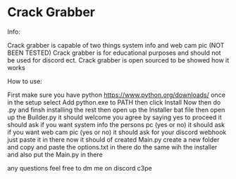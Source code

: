 # Crack Grabber

Info:

Crack grabber is capable of two things system info and web cam pic (NOT BEEN TESTED)
Crack grabber is for educational purposes and should not be used for discord ect.
Crack grabber is open sourced to be showed how it works

How to use:

First make sure you have python https://www.python.org/downloads/
once in the setup select Add python.exe to PATH
then click Install Now
then do .py and finsh installing the rest
then open up the Installer bat file
then open up the Builder.py
it should welcome you
agree by saying yes to proceed
it should ask if you want system info the persons pc (yes or no)
it should ask if you want web cam pic (yes or no)
it should ask for your discord webhook just paste it in there
now it should of created Main.py
create a new folder and copy and paste the options.txt in there do the same wih the installer
and also put the Main.py in there

any questions feel free to dm me on discord c3pe
